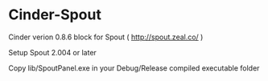 Cinder-Spout
============

Cinder verion 0.8.6 block for Spout ( http://spout.zeal.co/ )

Setup Spout 2.004 or later

Copy lib/SpoutPanel.exe in your Debug/Release compiled executable folder